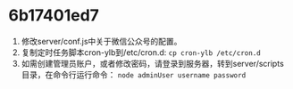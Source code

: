 # 6b17401ed7
1. 修改server/conf.js中关于微信公众号的配置。
2. 复制定时任务脚本cron-ylb到/etc/cron.d:
    ```cp cron-ylb /etc/cron.d```
3. 如需创建管理员账户，或者修改密码，请登录到服务器，转到server/scripts目录，在命令行运行命令：
  ```node adminUser username password```
